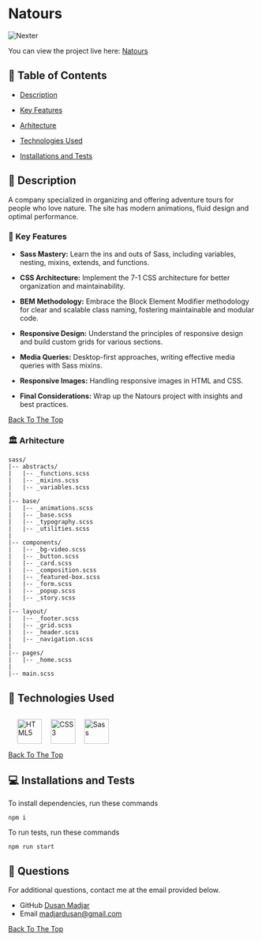 # Natours

![Nexter](img/App-Layout.png)

You can view the project live here: <a href="https://natours-dusan.netlify.app" target="_blank">Natours</a>

## 📂 Table of Contents

- [Description](#-description)

- [Key Features](#-key-features)

- [Arhitecture](#-arhitecture)

- [Technologies Used](#-technologies-used)

- [Installations and Tests](#-installations-and-tests)

## 📝 Description

A company specialized in organizing and offering adventure tours for people who love nature. The site has modern animations, fluid design and optimal performance.

### 🔑 Key Features

- <b>Sass Mastery:</b> Learn the ins and outs of Sass, including variables, nesting, mixins, extends, and functions.

- <b>CSS Architecture:</b> Implement the 7-1 CSS architecture for better organization and maintainability.

- <b>BEM Methodology:</b> Embrace the Block Element Modifier methodology for clear and scalable class naming, fostering maintainable and modular code.

- <b>Responsive Design:</b> Understand the principles of responsive design and build custom grids for various sections.

- <b>Media Queries:</b> Desktop-first approaches, writing effective media queries with Sass mixins.

- <b>Responsive Images:</b> Handling responsive images in HTML and CSS.

- <b>Final Considerations:</b> Wrap up the Natours project with insights and best practices.

[Back To The Top](#natours)

### 🏛️ Arhitecture

```
sass/
|-- abstracts/
|   |-- _functions.scss
|   |-- _mixins.scss
|   |-- _variables.scss
|
|-- base/
|   |-- _animations.scss
|   |-- _base.scss
|   |-- _typography.scss
|   |-- _utilities.scss
|
|-- components/
|   |-- _bg-video.scss
|   |-- _button.scss
|   |-- _card.scss
|   |-- _composition.scss
|   |-- _featured-box.scss
|   |-- _form.scss
|   |-- _popup.scss
|   |-- _story.scss
|
|-- layout/
|   |-- _footer.scss
|   |-- _grid.scss
|   |-- _header.scss
|   |-- _navigation.scss
|
|-- pages/
|   |-- _home.scss
|
|-- main.scss
```

## 💾 Technologies Used

<p style="margin-left:18px;margin-top:30px;display:flex; gap:18px;">
    <a href="https://developer.mozilla.org/en-US/docs/Glossary/HTML5" target="_blank" rel="noreferrer">
        <img src="https://raw.githubusercontent.com/danielcranney/readme-generator/main/public/icons/skills/html5-colored.svg" width="50" height="50" alt="HTML5" />
    </a>
    <a href="https://www.w3.org/TR/CSS/#css" target="_blank" rel="noreferrer">
        <img src="https://raw.githubusercontent.com/danielcranney/readme-generator/main/public/icons/skills/css3-colored.svg" width="50" height="50" alt="CSS3" />
    </a>
    <a href="https://sass-lang.com/" target="_blank" rel="noreferrer">
        <img src="https://raw.githubusercontent.com/danielcranney/readme-generator/main/public/icons/skills/sass-colored.svg" width="50" height="50" alt="Sass" />
    </a>
</p>

[Back To The Top](#natours)

## 💻 Installations and Tests

To install dependencies, run these commands

```
npm i
```

To run tests, run these commands

```
npm run start
```

## 📧 Questions

For additional questions, contact me at the email provided below.

- GitHub [Dusan Madjar](https://github.com/Djarma12)
- Email madjardusan@gmail.com

[Back To The Top](#natours)
